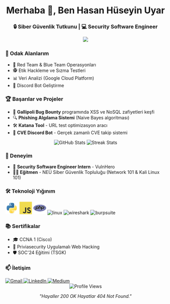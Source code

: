 <h1 align="center">Merhaba 👋, Ben Hasan Hüseyin Uyar</h1>
<h3 align="center">🔒 Siber Güvenlik Tutkunu | 💻 Security Software Engineer</h3>

<p align="center">
  <img src="https://readme-typing-svg.herokuapp.com?lines=Siber+Güvenlik+Araştırmacısı;Red+Team+%26+Blue+Team;Bug+Bounty+Hunter&center=true&width=380&height=45">
</p>

### 🎯 Odak Alanlarım

- 🔐 Red Team & Blue Team Operasyonları
- 🕵️ Etik Hackleme ve Sızma Testleri
- 📊 Veri Analizi (Google Cloud Platform)
- 🤖 Discord Bot Geliştirme

### 🏆 Başarılar ve Projeler

- 🎯 **Gallipoli Bug Bounty** programında XSS ve NoSQL zafiyetleri keşfi
- 🔍 **Phishing Algılama Sistemi** (Naive Bayes algoritması)
- 🛠️ **Katana Tool** - URL test optimizasyon aracı
- 🤖 **CVE Discord Bot** - Gerçek zamanlı CVE takip sistemi

<div align="center">
  <img src="https://github-readme-stats.vercel.app/api?username=hhuseyinuyar&show_icons=true&theme=radical" alt="GitHub Stats" height="165">
  <img src="https://github-readme-streak-stats.herokuapp.com/?user=hhuseyinuyar&theme=radical" alt="Streak Stats" height="165">
</div>

### 💼 Deneyim

- 🔧 **Security Software Engineer Intern** - VulnHero
- 👨‍🏫 **Eğitmen** - NEÜ Siber Güvenlik Topluluğu (Network 101 & Kali Linux 101)

### 🛠 Teknoloji Yığınım

<div align="left">
  <img src="https://raw.githubusercontent.com/devicons/devicon/master/icons/python/python-original.svg" alt="python" width="40" height="40"/>
  <img src="https://raw.githubusercontent.com/devicons/devicon/master/icons/javascript/javascript-original.svg" alt="javascript" width="40" height="40"/>
  <img src="https://raw.githubusercontent.com/devicons/devicon/master/icons/php/php-original.svg" alt="php" width="40" height="40"/>
  <img src="https://www.vectorlogo.zone/logos/linux/linux-icon.svg" alt="linux" width="40" height="40"/>
  <img src="https://www.vectorlogo.zone/logos/wireshark/wireshark-icon.svg" alt="wireshark" width="40" height="40"/>
  <img src="https://www.kali.org/tools/burpsuite/images/burpsuite-logo.svg" alt="burpsuite" width="40" height="40"/>
</div>

### 📚 Sertifikalar

- 🎓 CCNA 1 (Cisco)
- 🔐 Priviasecurity Uygulamalı Web Hacking
- 🛡️ SOC'24 Eğitimi (TSGK)

### 📫 İletişim

<div align="left">
  <a href="mailto:hhuseyinuyar17@gmail.com">
    <img src="https://img.shields.io/badge/Gmail-D14836?style=for-the-badge&logo=gmail&logoColor=white" alt="Gmail"/>
  </a>
  <a href="https://linkedin.com/in/hhuseyinuyar">
    <img src="https://img.shields.io/badge/LinkedIn-0077B5?style=for-the-badge&logo=linkedin&logoColor=white" alt="LinkedIn"/>
  </a>
  <a href="https://medium.com/@hhuseyinuyar">
    <img src="https://img.shields.io/badge/Medium-12100E?style=for-the-badge&logo=medium&logoColor=white" alt="Medium"/>
  </a>
</div>

<div align="center">
  <img src="https://komarev.com/ghpvc/?username=hhuseyinuyar&label=Profile%20views&color=0e75b6&style=flat" alt="Profile Views" />
</div>

<p align="center">
  <i>"Hayaller 200 OK
      Hayatlar 404 Not Found."</i>
</p>
